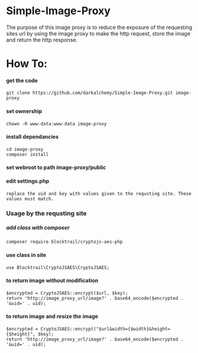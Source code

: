 # Simple-Image-Proxy
The purpose of this image proxy is to reduce the exposure of the requesting sites url by using the image proxy to make the http request, store the image and return the http response. 


# How To:
#### get the code

```
git clone https://github.com/darkalchemy/Simple-Image-Proxy.git image-proxy
```

#### set ownership

```
chown -R www-data:www-data image-proxy
```

#### install dependancies

```
cd image-proxy
composer install
```

#### set webroot to path image-proxy/public

#### edit settings.php

```
replace the uid and key with values given to the requsting site. These values must match.
```


### Usage by the requsting site

##### add class with composer
```
composer require blocktrail/cryptojs-aes-php
```

#### use class in site
```
use Blocktrail\CryptoJSAES\CryptoJSAES;
```

#### to return image without modification

```
$encrypted = CryptoJSAES::encrypt($url, $key);
return 'http://image_proxy_url/image?' . base64_encode($encrypted . '&uid=' . uid);
```

#### to return image and resize the image
```
$encrypted = CryptoJSAES::encrypt("$url&width={$width}&height={$height}", $key);
return 'http://image_proxy_url/image?' . base64_encode($encrypted . '&uid=' . uid);
```
